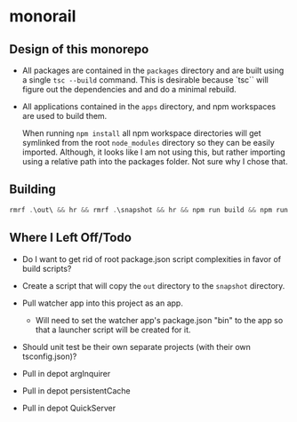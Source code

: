 # monorail

## Design of this monorepo

- All packages are contained in the `packages` directory and are built using a
  single `tsc --build` command.  This is desirable because `tsc`` will figure
  out the dependencies and and do a minimal rebuild.

- All applications contained in the `apps` directory, and npm workspaces are
  used to build them.

  When running `npm install` all npm workspace directories will get symlinked
  from the root `node_modules` directory so they can be easily imported.
  Although, it looks like I am not using this, but rather importing using a
  relative path into the packages folder.  Not sure why I chose that.


## Building

```powershell
rmrf .\out\ && hr && rmrf .\snapshot && hr && npm run build && npm run createAppLaunchers
```

## Where I Left Off/Todo

- Do I want to get rid of root package.json script complexities in favor of
  build scripts?

- Create a script that will copy the `out` directory to the `snapshot` directory.

- Pull watcher app into this project as an app.

  - Will need to set the watcher app's package.json "bin" to the app so that
    a launcher script will be created for it.

- Should unit test be their own separate projects (with their own tsconfig.json)?

- Pull in depot argInquirer

- Pull in depot persistentCache

- Pull in depot QuickServer
